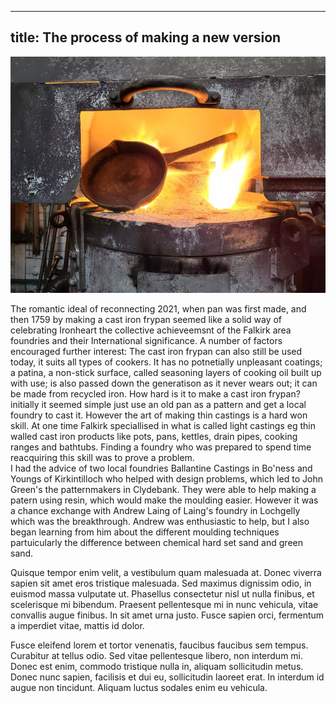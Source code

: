 ---
title: The process of making a new version
------

![Forging a fry pan](../images/IronheartpanLaingsDC2.jpg)

The romantic ideal of reconnecting 2021, when pan was first made, and then 1759 by making a cast iron frypan seemed like a solid way of celebrating Ironheart the collective achieveemsnt of the Falkirk area foundries and their International significance. A number of factors encouraged further interest: The cast iron frypan can also still be used today, it suits all types of cookers. It has no potnetially unpleasant coatings; a patina, a non-stick surface, called seasoning layers of cooking oil built up with use; is also passed down the generatison as it never wears out; it can be made from recycled iron. 
How hard is it to make a cast iron frypan? initially it seemed simple just use an old pan as a pattern and get a local foundry to cast it. However the art of making thin castings is a hard won skill. At one time Falkirk speciallised in what is called light castings eg thin walled cast iron products like pots, pans, kettles, drain pipes, cooking ranges and bathtubs. Finding a foundry who was prepared to spend time reacquiring this skill was to prove a problem.    
I had the advice of two local foundries Ballantine Castings in Bo'ness and Youngs of Kirkintilloch who helped with design problems, which led to John Green's the patternmakers in Clydebank. They were able to help making a patern using resin, which would make the moulding easier. However it was a chance exchange with Andrew Laing of Laing's foundry in Lochgelly which was the breakthrough. Andrew was enthusiastic to help, but I also began learning from him about the different moulding techniques partuicularly the difference between chemical hard set sand and green sand.     


Quisque tempor enim velit, a vestibulum quam malesuada at. Donec viverra sapien sit amet eros tristique malesuada. Sed maximus dignissim odio, in euismod massa vulputate ut. Phasellus consectetur nisl ut nulla finibus, et scelerisque mi bibendum. Praesent pellentesque mi in nunc vehicula, vitae convallis augue finibus. In sit amet urna justo. Fusce sapien orci, fermentum a imperdiet vitae, mattis id dolor.

Fusce eleifend lorem et tortor venenatis, faucibus faucibus sem tempus. Curabitur at tellus odio. Sed vitae pellentesque libero, non interdum mi. Donec est enim, commodo tristique nulla in, aliquam sollicitudin metus. Donec nunc sapien, facilisis et dui eu, sollicitudin laoreet erat. In interdum id augue non tincidunt. Aliquam luctus sodales enim eu vehicula.
